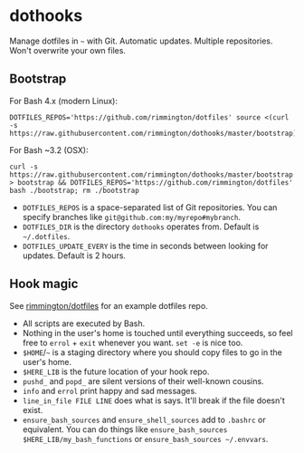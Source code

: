dothooks
========

Manage dotfiles in `~` with Git. Automatic updates. Multiple repositories. Won't overwrite your own files.

Bootstrap
---------

For Bash 4.x (modern Linux):

```
DOTFILES_REPOS='https://github.com/rimmington/dotfiles' source <(curl -s https://raw.githubusercontent.com/rimmington/dothooks/master/bootstrap)
```

For Bash ~3.2 (OSX):

```
curl -s https://raw.githubusercontent.com/rimmington/dothooks/master/bootstrap > bootstrap && DOTFILES_REPOS='https://github.com/rimmington/dotfiles' bash ./bootstrap; rm ./bootstrap
```

* `DOTFILES_REPOS` is a space-separated list of Git repositories. You can specify branches like `git@github.com:my/myrepo#mybranch`.
* `DOTFILES_DIR` is the directory `dothooks` operates from. Default is `~/.dotfiles`.
* `DOTFILES_UPDATE_EVERY` is the time in seconds between looking for updates. Default is 2 hours.

Hook magic
----------

See [rimmington/dotfiles](https://github.com/rimmington/dotfiles) for an example dotfiles repo.

* All scripts are executed by Bash.
* Nothing in the user's home is touched until everything succeeds, so feel free to `errol` + `exit` whenever you want. `set -e` is nice too.
* `$HOME`/`~` is a staging directory where you should copy files to go in the user's home.
* `$HERE_LIB` is the future location of your hook repo.
* `pushd_` and `popd_` are silent versions of their well-known cousins.
* `info` and `errol` print happy and sad messages.
* `line_in_file FILE LINE` does what is says. It'll break if the file doesn't exist.
* `ensure_bash_sources` and `ensure_shell_sources` add to `.bashrc` or equivalent. You can do things like `ensure_bash_sources $HERE_LIB/my_bash_functions` or `ensure_bash_sources ~/.envvars`.
